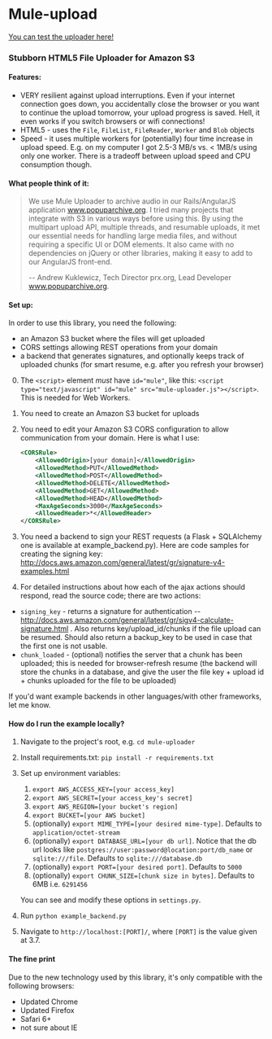 Mule-upload
===========

[You can test the uploader here!](http://mule-uploader.com/)

### Stubborn HTML5 File Uploader for Amazon S3

#### Features:

* VERY resilient against upload interruptions. Even if your internet connection goes down, you accidentally close the browser or you want to continue the upload tomorrow, your upload progress is saved. Hell, it even works if you switch browsers or wifi connections!
* HTML5 - uses the `File`, `FileList`, `FileReader`, `Worker` and `Blob` objects
* Speed - it uses multiple workers for (potentially) four time increase in upload speed. E.g. on my computer I got 2.5-3 MB/s vs. < 1MB/s using only one worker. There is a tradeoff between upload speed and CPU consumption though.

#### What people think of it:

> We use Mule Uploader to archive audio in our Rails/AngularJS application www.popuparchive.org. I tried many projects that integrate with S3 in various ways before using this. By using the multipart upload API, multiple threads, and resumable uploads, it met our essential needs for handling large media files, and without requiring a specific UI or DOM elements.  It also came with no dependencies on jQuery or other libraries, making it easy to add to our AngularJS front-end. 
>
> -- Andrew Kuklewicz, Tech Director prx.org, Lead Developer www.popuparchive.org.


#### Set up:

In order to use this library, you need the following:

* an Amazon S3 bucket where the files will get uploaded
* CORS settings allowing REST operations from your domain
* a backend that generates signatures, and optionally keeps track of uploaded chunks (for smart resume, e.g. after you refresh your browser)

0. The `<script>` element _must_ have `id="mule"`, like this: `<script type="text/javascript" id="mule" src="mule-uploader.js"></script>`. This is needed for Web Workers.
1. You need to create an Amazon S3 bucket for uploads
2. You need to edit your Amazon S3 CORS configuration to allow communication from your domain. Here is what I use:

     ```xml
     <CORSRule>
         <AllowedOrigin>[your domain]</AllowedOrigin>
         <AllowedMethod>PUT</AllowedMethod>
         <AllowedMethod>POST</AllowedMethod>
         <AllowedMethod>DELETE</AllowedMethod>
         <AllowedMethod>GET</AllowedMethod>
         <AllowedMethod>HEAD</AllowedMethod>
         <MaxAgeSeconds>3000</MaxAgeSeconds>
         <AllowedHeader>*</AllowedHeader>
     </CORSRule>
     ```

3. You need a backend to sign your REST requests (a Flask + SQLAlchemy one is available at example_backend.py). 
Here are code samples for creating the signing key: http://docs.aws.amazon.com/general/latest/gr/signature-v4-examples.html

4. For detailed instructions about how each of the ajax actions should respond, read the source code; there are two actions:
  * `signing_key` - returns a signature for authentication -- http://docs.aws.amazon.com/general/latest/gr/sigv4-calculate-signature.html . Also returns key/upload\_id/chunks if the file upload can be resumed. Should also return a backup\_key to be used in case that the first one is not usable.
  * `chunk_loaded` - (optional) notifies the server that a chunk has been uploaded; this is needed for browser-refresh resume (the backend will store the chunks in a database, and give the user the file key + upload id + chunks uploaded for the file to be uploaded)


If you'd want example backends in other languages/with other frameworks, let me know.


#### How do I run the example locally?

1. Navigate to the project's root, e.g. `cd mule-uploader`
2. Install requirements.txt: `pip install -r requirements.txt`
3. Set up environment variables:
   1. `export AWS_ACCESS_KEY=[your access_key]`
   2. `export AWS_SECRET=[your access_key's secret]`
   3. `export AWS_REGION=[your bucket's region]`
   4. `export BUCKET=[your AWS bucket]`
   5. (optionally) `export MIME_TYPE=[your desired mime-type]`. Defaults to `application/octet-stream`
   6. (optionally) `export DATABASE_URL=[your db url]`. Notice that the db url looks like `postgres://user:password@location:port/db_name` or `sqlite:///file`. Defaults to `sqlite:///database.db`
   7. (optionally) `export PORT=[your desired port]`. Defaults to `5000`
   8. (optionally) `export CHUNK_SIZE=[chunk size in bytes]`. Defaults to 6MB i.e. `6291456`

   You can see and modify these options in `settings.py`.

4. Run `python example_backend.py`
5. Navigate to `http://localhost:[PORT]/`, where `[PORT]` is the value given at 3.7.

#### The fine print

Due to the new technology used by this library, it's only compatible with the following browsers:

* Updated Chrome
* Updated Firefox
* Safari 6+
* not sure about IE
